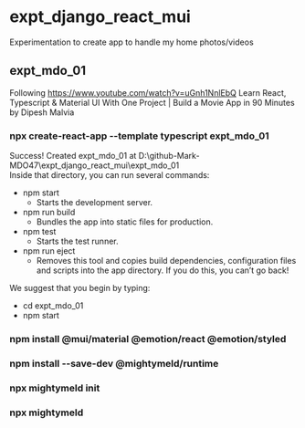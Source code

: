 # expt_django_react_mui
Experimentation to create app to handle my home photos/videos

## expt_mdo_01
Following https://www.youtube.com/watch?v=uGnh1NnlEbQ Learn React, Typescript & Material UI With One Project | Build a Movie App in 90 Minutes by 
Dipesh Malvia

### npx create-react-app --template typescript expt_mdo_01

Success! Created expt_mdo_01 at D:\github-Mark-MDO47\expt_django_react_mui\expt_mdo_01<br>
Inside that directory, you can run several commands:
- npm start
  - Starts the development server.
- npm run build
  - Bundles the app into static files for production.
- npm test
  - Starts the test runner.
- npm run eject
  - Removes this tool and copies build dependencies, configuration files and scripts into the app directory. If you do this, you can’t go back!

We suggest that you begin by typing:
- cd expt_mdo_01
- npm start

### npm install @mui/material @emotion/react @emotion/styled

### npm install --save-dev @mightymeld/runtime

### npx mightymeld init

### npx mightymeld
